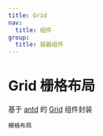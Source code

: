 ```yaml
---
title: Grid
nav:
  title: 组件
group:
  title: 容器组件
---
```


# Grid 栅格布局

基于 <a href="https://ant-design.antgroup.com/index-cn" target="_blank">antd</a> 的 <a href="https://ant-design.antgroup.com/components/grid-cn" target="_blank">Grid</a> 组件封装

<code src='./Grid.tsx'>栅格布局</code>
